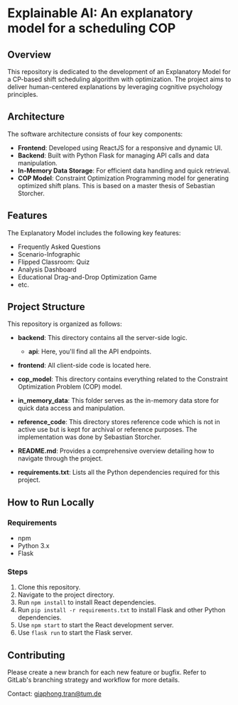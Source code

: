 # Explainable AI: An explanatory model for a scheduling COP

## Overview

This repository is dedicated to the development of an Explanatory Model for a CP-based shift scheduling algorithm with optimization. The project aims to deliver human-centered explanations by leveraging cognitive psychology principles.

## Architecture

The software architecture consists of four key components:

- **Frontend**: Developed using ReactJS for a responsive and dynamic UI.
- **Backend**: Built with Python Flask for managing API calls and data manipulation.
- **In-Memory Data Storage**: For efficient data handling and quick retrieval.
- **COP Model**: Constraint Optimization Programming model for generating optimized shift plans. This is based on a master thesis of Sebastian Storcher.

## Features

The Explanatory Model includes the following key features:

- Frequently Asked Questions
- Scenario-Infographic
- Flipped Classroom: Quiz
- Analysis Dashboard
- Educational Drag-and-Drop Optimization Game
- etc.

## Project Structure

This repository is organized as follows:

- **backend**: This directory contains all the server-side logic.
    - **api**: Here, you'll find all the API endpoints.
  
- **frontend**: All client-side code is located here.

- **cop_model**: This directory contains everything related to the Constraint Optimization Problem (COP) model.

- **in_memory_data**: This folder serves as the in-memory data store for quick data access and manipulation.

- **reference_code**: This directory stores reference code which is not in active use but is kept for archival or reference purposes. The implementation was done by Sebastian Storcher.

- **README.md**: Provides a comprehensive overview detailing how to navigate through the project.

- **requirements.txt**: Lists all the Python dependencies required for this project.


## How to Run Locally

### Requirements
- npm
- Python 3.x
- Flask

### Steps

1. Clone this repository.
2. Navigate to the project directory.
3. Run `npm install` to install React dependencies.
4. Run `pip install -r requirements.txt` to install Flask and other Python dependencies.
5. Use `npm start` to start the React development server.
6. Use `flask run` to start the Flask server.

## Contributing

Please create a new branch for each new feature or bugfix. Refer to GitLab's branching strategy and workflow for more details.

Contact: giaphong.tran@tum.de
